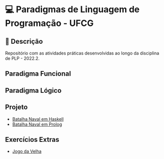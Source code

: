 # 💻 Paradigmas de Linguagem de Programação - UFCG

## 📝 Descrição

Repositório com as atividades práticas desenvolvidas ao longo da disciplina de PLP - 2022.2.

## Paradigma Funcional

## Paradigma Lógico

## Projeto

- [Batalha Naval em Haskell](https://github.com/EduardaFarias/Projeto-PLP)
- [Batalha Naval em Prolog](https://github.com/rayaneBSilva/Batalha-Naval-Minado-Prolog)

## Exercícios Extras

- [Jogo da Velha](ExerciciosExtra/JogoDaVelha/)
